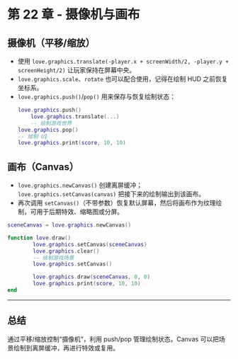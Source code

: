 # 第 22 章 - 摄像机与画布

## 摄像机（平移/缩放）

- 使用 `love.graphics.translate(-player.x + screenWidth/2, -player.y + screenHeight/2)` 让玩家保持在屏幕中央。
- `love.graphics.scale`、`rotate` 也可以配合使用，记得在绘制 HUD 之前恢复坐标系。
- `love.graphics.push()`/`pop()` 用来保存与恢复绘制状态：
  ```lua
  love.graphics.push()
      love.graphics.translate(...)
      -- 绘制游戏世界
  love.graphics.pop()
  -- 绘制 UI
  love.graphics.print(score, 10, 10)
  ```

## 画布（Canvas）

- `love.graphics.newCanvas()` 创建离屏缓冲；`love.graphics.setCanvas(canvas)` 把接下来的绘制输出到该画布。
- 再次调用 `setCanvas()`（不带参数）恢复默认屏幕，然后将画布作为纹理绘制，可用于后期特效、缩略图或分屏。

```lua
sceneCanvas = love.graphics.newCanvas()

function love.draw()
        love.graphics.setCanvas(sceneCanvas)
        love.graphics.clear()
        -- 绘制游戏场景
        love.graphics.setCanvas()

        love.graphics.draw(sceneCanvas, 0, 0)
        love.graphics.print(score, 10, 10)
end
```

___

## 总结

通过平移/缩放控制“摄像机”，利用 push/pop 管理绘制状态。Canvas 可以把场景绘制到离屏缓冲，再进行特效或复用。

